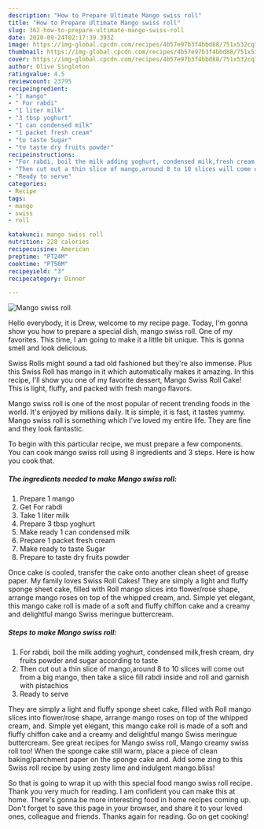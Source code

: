 ```yaml
---
description: "How to Prepare Ultimate Mango swiss roll"
title: "How to Prepare Ultimate Mango swiss roll"
slug: 362-how-to-prepare-ultimate-mango-swiss-roll
date: 2020-09-24T02:17:39.393Z
image: https://img-global.cpcdn.com/recipes/4b57e97b3f4bbd88/751x532cq70/mango-swiss-roll-recipe-main-photo.jpg
thumbnail: https://img-global.cpcdn.com/recipes/4b57e97b3f4bbd88/751x532cq70/mango-swiss-roll-recipe-main-photo.jpg
cover: https://img-global.cpcdn.com/recipes/4b57e97b3f4bbd88/751x532cq70/mango-swiss-roll-recipe-main-photo.jpg
author: Olive Singleton
ratingvalue: 4.5
reviewcount: 23795
recipeingredient:
- "1 mango"
- " For rabdi"
- "1 liter milk"
- "3 tbsp yoghurt"
- "1 can condensed milk"
- "1 packet fresh cream"
- "to taste Sugar"
- "to taste dry fruits powder"
recipeinstructions:
- "For rabdi, boil the milk adding yoghurt, condensed milk,fresh cream, dry fruits powder and sugar according to taste"
- "Then cut out a thin slice of mango,around 8 to 10 slices will come out from a big mango, then take a slice fill rabdi inside and roll and garnish with pistachios"
- "Ready to serve"
categories:
- Recipe
tags:
- mango
- swiss
- roll

katakunci: mango swiss roll 
nutrition: 228 calories
recipecuisine: American
preptime: "PT24M"
cooktime: "PT50M"
recipeyield: "3"
recipecategory: Dinner

---
```



![Mango swiss roll](https://img-global.cpcdn.com/recipes/4b57e97b3f4bbd88/751x532cq70/mango-swiss-roll-recipe-main-photo.jpg)

Hello everybody, it is Drew, welcome to my recipe page. Today, I'm gonna show you how to prepare a special dish, mango swiss roll. One of my favorites. This time, I am going to make it a little bit unique. This is gonna smell and look delicious.

Swiss Rolls might sound a tad old fashioned but they&#39;re also immense. Plus this Swiss Roll has mango in it which automatically makes it amazing. In this recipe, I&#39;ll show you one of my favorite dessert, Mango Swiss Roll Cake! This is light, fluffy, and packed with fresh mango flavors.

Mango swiss roll is one of the most popular of recent trending foods in the world. It's enjoyed by millions daily. It is simple, it is fast, it tastes yummy. Mango swiss roll is something which I've loved my entire life. They are fine and they look fantastic.


To begin with this particular recipe, we must prepare a few components. You can cook mango swiss roll using 8 ingredients and 3 steps. Here is how you cook that.

<!--inarticleads1-->

##### The ingredients needed to make Mango swiss roll:

1. Prepare 1 mango
1. Get  For rabdi
1. Take 1 liter milk
1. Prepare 3 tbsp yoghurt
1. Make ready 1 can condensed milk
1. Prepare 1 packet fresh cream
1. Make ready to taste Sugar
1. Prepare to taste dry fruits powder


Once cake is cooled, transfer the cake onto another clean sheet of grease paper. My family loves Swiss Roll Cakes! They are simply a light and fluffy sponge sheet cake, filled with Roll mango slices into flower/rose shape, arrange mango roses on top of the whipped cream, and. Simple yet elegant, this mango cake roll is made of a soft and fluffy chiffon cake and a creamy and delightful mango Swiss meringue buttercream. 

<!--inarticleads2-->

##### Steps to make Mango swiss roll:

1. For rabdi, boil the milk adding yoghurt, condensed milk,fresh cream, dry fruits powder and sugar according to taste
1. Then cut out a thin slice of mango,around 8 to 10 slices will come out from a big mango, then take a slice fill rabdi inside and roll and garnish with pistachios
1. Ready to serve


They are simply a light and fluffy sponge sheet cake, filled with Roll mango slices into flower/rose shape, arrange mango roses on top of the whipped cream, and. Simple yet elegant, this mango cake roll is made of a soft and fluffy chiffon cake and a creamy and delightful mango Swiss meringue buttercream. See great recipes for Mango swiss roll, Mango creamy swiss roll too! When the sponge cake still warm, place a piece of clean baking/parchment paper on the sponge cake and. Add some zing to this Swiss roll recipe by using zesty lime and indulgent mango.bliss! 

So that is going to wrap it up with this special food mango swiss roll recipe. Thank you very much for reading. I am confident you can make this at home. There's gonna be more interesting food in home recipes coming up. Don't forget to save this page in your browser, and share it to your loved ones, colleague and friends. Thanks again for reading. Go on get cooking!
